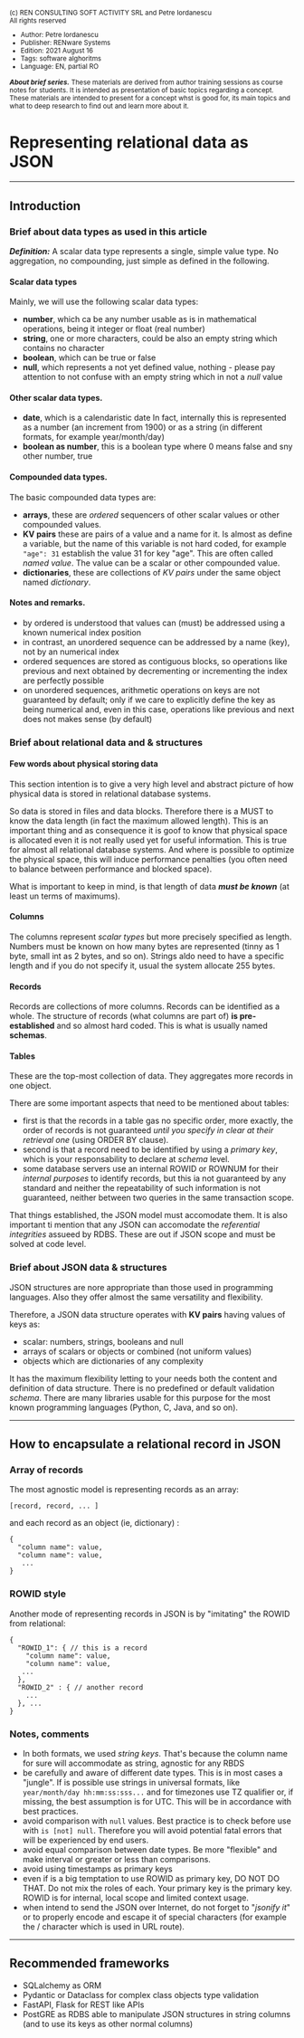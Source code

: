 <small>

(c) REN CONSULTING SOFT ACTIVITY SRL and Petre Iordanescu   
All rights reserved 

* Author: Petre Iordanescu 
* Publisher: RENware Systems 
* Edition: 2021 August 16 
* Tags: software alghoritms 
* Language: EN, partial RO 

***About brief series.*** These materials are derived from author training sessions as course notes for students. It is intended as presentation of basic topics regarding a concept. These materials are intended to present for a concept whst is good for, its main topics and what to deep research to find out and learn more about it. 
</small>

# Representing relational data as JSON 

------
## Introduction

### Brief about data types as used in this article 

***Definition:*** A scalar data type represents a single, simple value type. No aggregation, no compounding, just simple as defined in the following. 

#### Scalar data types 

Mainly, we will use the following scalar data types: 

* **number**, which ca be any number usable as is in mathematical operations, being it integer or float (real number) 
* **string**, one or more characters, could be also an empty string which contains no character 
* **boolean**, which can be true or false 
* **null**, which represents a not yet defined value, nothing - please pay attention to not confuse with an empty string which in not a *null* value 

#### Other scalar data types. 

* **date**, which is a calendaristic date
In fact, internally this is represented as a number (an increment from 1900) or as a string (in different formats, for example year/month/day) 
* **boolean as number**, this is a boolean type where 0 means false and sny other number, true 

#### Compounded data types. 

The basic compounded data types are: 

* **arrays**, these are *ordered* sequencers of other scalar values or other compounded values. 
* **KV pairs** these are pairs of a value and a name for it. Is almost as define a variable, but the name of this variable is not hard coded, for example `"age": 31` establish the value 31 for key "age". This are often called *named value*. The value can be a scalar or other compounded value. 
* **dictionaries**, these are collections of *KV pairs* under the same object named *dictionary*. 

#### Notes and remarks. 

* by ordered is understood that values can (must) be addressed using a known numerical index position 
* in contrast, an unordered sequence can be addressed by a name (key), not by an numerical index 
* ordered sequences are stored as contiguous blocks, so operations like previous and next obtained by decrementing or incrementing the index are perfectly possible 
* on unordered sequences, arithmetic operations on keys are not guaranteed by default; only if we care to explicitly define the key as being numerical and, even in this case, operations like previous and next does not makes sense (by default) 

### Brief about relational data and & structures 

#### Few words about physical storing data 

This section intention is to give a very high level and abstract picture of how physical data is stored in relational database systems. 

So data is stored in files and data blocks. Therefore there is a MUST to know the data length (in fact the maximum allowed length). This is an important thing and as consequence it is goof to know that physical space is allocated even it is not really used yet for useful information. This is true for almost all relational database systems. And where is possible to optimize the physical space, this will induce performance penalties (you often need to balance between performance and blocked space). 

What is important to keep in mind, is that length of data ***must be known*** (at least un terms of maximums). 

#### Columns 

The columns represent *scalar types* but more precisely specified as length. Numbers must be known on how many bytes are represented (tinny as 1 byte, small int as 2 bytes, and so on). Strings aldo need to have a specific length and if you do not specify it, usual the system allocate 255 bytes. 

#### Records 

Records are collections of more columns. Records can be identified as a whole. The structure of records (what columns are part of) **is pre-established** and so almost hard coded. This is what is usually named **schemas**. 

#### Tables 

These are the top-most collection of data. They aggregates more records in one object. 

There are some important aspects that need to be mentioned about tables: 

* first is that the records in a table gas no specific order, more exactly, the order of records is not guaranteed *until you 
specify in clear at their retrieval one* (using ORDER BY clause). 
* second is that a record need to be identified by using a *primary key*, which is your responsability to declare at *schema* level. 
* some database servers use an internal ROWID or ROWNUM for their *internal purposes* to identify records, but this ia not guaranteed by any standard and neither the repeatability of such information is not guaranteed, neither between two queries in the same transaction scope. 

That things established, the JSON model must accomodate them. It is also important ti mention that any JSON can accomodate the *referential integrities* assueed by RDBS. These are out if JSON scope and must be solved at code level. 

### Brief about JSON data & structures 

JSON structures are nore appropriate than those used in programming languages. Also they offer almost the same versatility and flexibility. 

Therefore, a JSON data structure operates with **KV pairs** having values of keys as: 

* scalar: numbers, strings, booleans and null 
* arrays of scalars or objects or combined (not uniform values) 
* objects which are dictionaries of any complexity 

It has the maximum flexibility letting to your needs both the content and definition of data structure. There is no predefined or default validation *schema*. There are many libraries usable for this purpose for the most known programming languages (Python, C, Java, and so on).  

------
## How to encapsulate a relational record in JSON 

### Array of records 

The most agnostic model is representing records as an array: 

```
[record, record, ... ]
```

and each record as an object (ie, dictionary) :

```
{
  "column name": value, 
  "column name": value, 
   ... 
} 
```

### ROWID style 

Another mode of representing records in JSON is by "imitating" the ROWID from relational: 


```
{
  "ROWID_1": { // this is a record 
    "column name": value, 
    "column name": value, 
   ... 
  }, 
  "ROWID_2" : { // another record 
    ... 
  }, ... 
} 
```

### Notes, comments 

* In both formats, we used *string keys*. That's because the column name for sure will accommodate as string, agnostic for any RBDS
* be carefully and aware of different date types. This is in most cases a "jungle". If is possible use strings in universal formats, like `year/month/day hh:mm:ss:sss...` and for timezones use TZ qualifier or, if missing, the best assumption is for UTC. This will be in accordance with best practices. 
* avoid comparison with `null` values. Best practice is to check before use with `is [not] null`. Therefore you will avoid potential fatal errors that will be experienced by end users. 
* avoid equal comparison between date types. Be more "flexible" and make interval or greater or less than comparisons. 
* avoid using timestamps as primary keys 
* even if is a big temptation to use ROWID as primary key, DO NOT DO THAT. Do not mix the roles of each. Your primary key is the primary key. ROWID is for internal, local scope and limited context usage. 
* when intend to send the JSON over Internet, do not forget to "*jsonify it*" or to properly encode and escape it of special characters (for example the / character which is used in URL route). 

------
## Recommended frameworks 

* SQLalchemy as ORM  
* Pydantic or Dataclass for complex class objects type validation 
* FastAPI, Flask for REST like APIs
* PostGRE as RDBS able to manipulate JSON structures in string columns (and to use its keys as other normal columns)